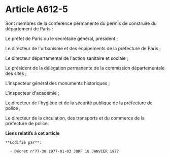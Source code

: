 # Article A612-5

Sont membres de la conférence permanente du permis de construire du département de Paris :

Le préfet de Paris ou le secrétaire général, président ;

Le directeur de l'urbanisme et des équipements de la préfecture de Paris ;

Le directeur départemental de l'action sanitaire et sociale ;

Le président de la délégation permanente de la commission départementale des sites ;

L'inspecteur général des monuments historiques ;

L'inspecteur d'académie ;

Le directeur de l'hygiène et de la sécurité publique de la préfecture de police ;

Le directeur de la circulation, des transports et du commerce de la préfecture de police.

**Liens relatifs à cet article**

	**Codifié par**:

	  - Décret n°77-38 1977-01-03 JORF 18 JANVIER 1977
